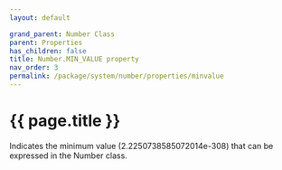 ```yaml
---
layout: default

grand_parent: Number Class
parent: Properties
has_children: false
title: Number.MIN_VALUE property
nav_order: 3
permalink: /package/system/number/properties/minvalue
---
```

# {{ page.title }}

Indicates the minimum value (2.2250738585072014e-308) that can be expressed in the Number class.